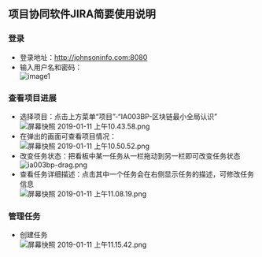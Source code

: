 ## 项目协同软件JIRA简要使用说明
### 登录
- 登录地址：http://johnsoninfo.com:8080
- 输入用户名和密码：  
![image1](http://image.mozhuang.xyz/%E5%B1%8F%E5%B9%95%E5%BF%AB%E7%85%A7%202019-01-11%20%E4%B8%8A%E5%8D%8810.42.08.png)
### 查看项目进展
- 选择项目：点击上方菜单“项目”-“IA003BP-区块链最小全局认识”  
![屏幕快照 2019-01-11 上午10.43.58.png](http://image.mozhuang.xyz/%E5%B1%8F%E5%B9%95%E5%BF%AB%E7%85%A7%202019-01-11%20%E4%B8%8A%E5%8D%8810.43.58.png)    
- 在弹出的画面可查看项目情况：  
![屏幕快照 2019-01-11 上午10.50.52.png](http://image.mozhuang.xyz/%E5%B1%8F%E5%B9%95%E5%BF%AB%E7%85%A7%202019-01-11%20%E4%B8%8A%E5%8D%8810.50.52.png)  
- 改变任务状态：把看板中某一任务从一栏拖动到另一栏即可改变任务状态  
![ia003bp-drag.png](http://image.mozhuang.xyz/ia003bp-drag.png)  
- 查看任务详细描述：点击其中一个任务会在右侧显示任务的描述，可修改任务信息  
![屏幕快照 2019-01-11 上午11.08.19.png](http://image.mozhuang.xyz/%E5%B1%8F%E5%B9%95%E5%BF%AB%E7%85%A7%202019-01-11%20%E4%B8%8A%E5%8D%8811.08.19.png)

### 管理任务
- 创建任务  
![屏幕快照 2019-01-11 上午11.15.42.png](http://image.mozhuang.xyz/%E5%B1%8F%E5%B9%95%E5%BF%AB%E7%85%A7%202019-01-11%20%E4%B8%8A%E5%8D%8811.15.42.png)  
